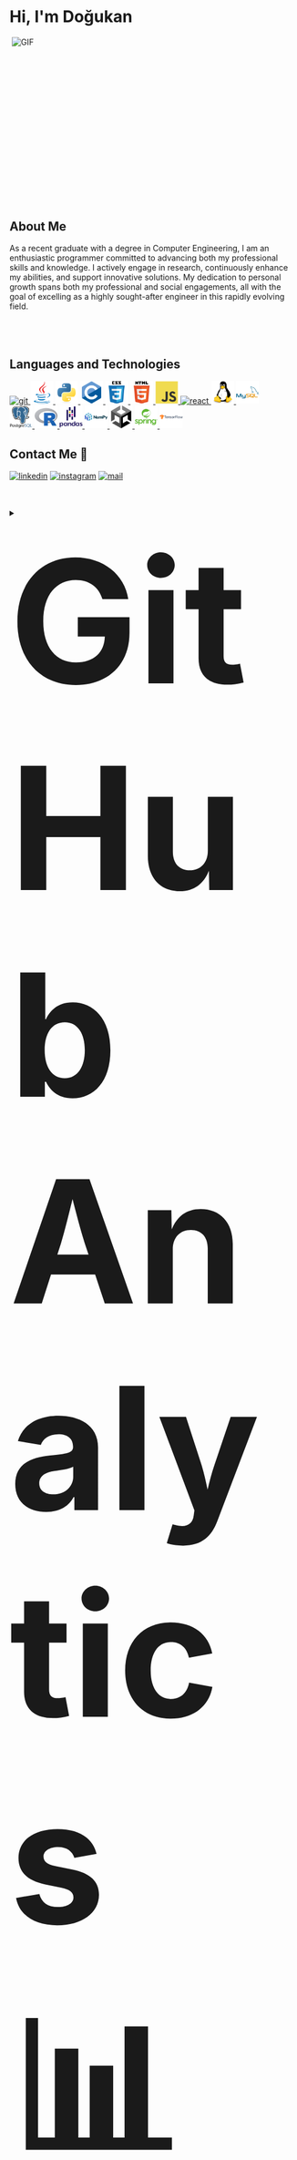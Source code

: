 # Hi, I'm Doğukan
<img align="right" alt="GIF" src="https://github.com/abhisheknaiidu/abhisheknaiidu/blob/master/code.gif?raw=true" width="500" height="320" />

## About Me

  As a recent graduate with a degree in Computer Engineering, I am an enthusiastic programmer committed to advancing both my professional skills and knowledge. I actively engage in research, continuously enhance my abilities, and support innovative solutions. My dedication to personal growth spans both my professional and social engagements, all with the goal of excelling as a highly sought-after engineer in this rapidly evolving field.
<br>
<br>
<br>
<br>
## Languages and Technologies  

  <a href="https://git-scm.com/" target="_blank"> <img src="https://www.vectorlogo.zone/logos/git-scm/git-scm-icon.svg" alt="git" width="40" height="40"/> </a> 
  <a href="https://www.java.com" target="_blank"> <img src="https://raw.githubusercontent.com/devicons/devicon/master/icons/java/java-original.svg" alt="java" width="40" height="40"/> </a> 
  <a href="https://www.python.org" target="_blank"> <img src="https://raw.githubusercontent.com/devicons/devicon/master/icons/python/python-original.svg" alt="python" width="40" height="40"/> </a> 
  <a href="https://www.cprogramming.com/" target="_blank"> <img src="https://raw.githubusercontent.com/devicons/devicon/master/icons/c/c-original.svg" alt="c" width="40" height="40"/> </a> 
  <a href="https://www.w3schools.com/css/" target="_blank"> <img src="https://raw.githubusercontent.com/devicons/devicon/master/icons/css3/css3-original-wordmark.svg" alt="css3" width="40" height="40"/> </a> 
  <a href="https://www.w3.org/html/" target="_blank"> <img src="https://raw.githubusercontent.com/devicons/devicon/master/icons/html5/html5-original-wordmark.svg" alt="html5" width="40" height="40"/> </a> 
  <a href="https://developer.mozilla.org/en-US/docs/Web/JavaScript" target="_blank"> <img src="https://raw.githubusercontent.com/devicons/devicon/master/icons/javascript/javascript-original.svg" alt="javascript" width="40" height="40"/> </a> 
  <a href="https://react.dev/" target="_blank"> <img src="https://profilinator.rishav.dev/skills-assets/react-original-wordmark.svg" alt="react" width="40" height="40"/> </a> 
  <a href="https://www.linux.org/" target="_blank"> <img src="https://raw.githubusercontent.com/devicons/devicon/master/icons/linux/linux-original.svg" alt="linux" width="40" height="40"/> </a> 
  <a href="https://www.mysql.com/" target="_blank"> <img src="https://raw.githubusercontent.com/devicons/devicon/master/icons/mysql/mysql-original-wordmark.svg" alt="mysql" width="40" height="40"/> </a>  
  <a href="https://www.postgresql.org" target="_blank"> <img src="https://raw.githubusercontent.com/devicons/devicon/master/icons/postgresql/postgresql-original-wordmark.svg" alt="postgresql" width="40" height="40"/> </a> 
  <a href="https://www.r-project.org" target="_blank"> <img src="https://github.com/devicons/devicon/blob/master/icons/r/r-original.svg" alt="R" width="40" height="40"/> </a> 
  <a href="https://pandas.pydata.org/" target="_blank"> <img src="https://github.com/devicons/devicon/blob/master/icons/pandas/pandas-original-wordmark.svg" alt="pandas" width="40" height="40"/> </a> 
  <a href="https://numpy.org/" target="_blank"> <img src="https://github.com/devicons/devicon/blob/master/icons/numpy/numpy-original-wordmark.svg" alt="unity" width="40" height="40"/> </a> 
  <a href="https://unity.com" target="_blank"> <img src="https://github.com/devicons/devicon/blob/master/icons/unity/unity-original.svg" alt="unity" width="40" height="40"/> </a> 
  <a href="https://spring.io/projects/spring-boot" target="_blank"> <img src="https://github.com/devicons/devicon/blob/master/icons/spring/spring-original-wordmark.svg" alt="Spring" width="40" height="40"/> </a>
  <a href="https://www.tensorflow.org/" target="_blank"><img src="https://github.com/devicons/devicon/blob/master/icons/tensorflow/tensorflow-original-wordmark.svg" alt="TensorFlow" width="40" height="40"/>
</a>
<br>

## Contact Me 📩
[<img src="https://cdn.jsdelivr.net/gh/devicons/devicon/icons/linkedin/linkedin-original.svg" alt='linkedin' height='40'>](https://www.linkedin.com/in/mehmet-dogukan-hicyilmaz/)  [<img src='https://upload.wikimedia.org/wikipedia/commons/e/e7/Instagram_logo_2016.svg' alt='instagram' height='40'>](https://www.instagram.com/dgkn0472/)  [<img src="https://cdn.jsdelivr.net/npm/simple-icons@v4/icons/gmail.svg" alt='mail' height="40" >](mailto:dogukanhcylmz@gmail.com)


<br>
<br>

<details>
<summary> <strong style="font-size: 300px;">GitHub Analytics 📊</strong> </summary>
  
  <img height="180em" align="center" src="https://github-readme-stats.vercel.app/api?username=dogukanhcylmz&show_icons=true&locale=en&theme=algolia&include_all_commits=true&count_private=true" alt="mukireus"/>
  <img height="180em" align="left" src="https://github-readme-stats.vercel.app/api/top-langs?username=dogukanhcylmz&show_icons=true&locale=en&layout=compact&langs_count=8&theme=radical" alt="mukireus"/>
  
</details>



